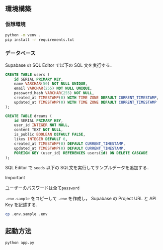 ## 環境構築

### 仮想環境

```sh
python -m venv .
pip install -r requirements.txt
```

### データベース

Supabase の SQL Editor で以下の SQL 文を実行する．

```sql
CREATE TABLE users (
    id SERIAL PRIMARY KEY,
    name VARCHAR(50) NOT NULL UNIQUE,
    email VARCHAR(255) NOT NULL UNIQUE,
    password_hash VARCHAR(255) NOT NULL,
    created_at TIMESTAMP(0) WITH TIME ZONE DEFAULT CURRENT_TIMESTAMP,
    updated_at TIMESTAMP(0) WITH TIME ZONE DEFAULT CURRENT_TIMESTAMP
);

CREATE TABLE dreams (
    id SERIAL PRIMARY KEY,
    user_id INTEGER NOT NULL,
    content TEXT NOT NULL,
    is_public BOOLEAN DEFAULT FALSE,
    likes INTEGER DEFAULT 0,
    created_at TIMESTAMP(0) DEFAULT CURRENT_TIMESTAMP,
    updated_at TIMESTAMP(0) DEFAULT CURRENT_TIMESTAMP,
    FOREIGN KEY (user_id) REFERENCES users(id) ON DELETE CASCADE
);
```

SQL Editor で `seeds` 以下の SQL文を実行してサンプルデータを追加する．

> [!important]
> ユーザーのパスワードは全て`password`

`.env.sample` をコピーして `.env` を作成し，
Supabase の Project URL と API Key を記述する．

```sh
cp .env.sample .env
```

## 起動方法

```sh
python app.py
```
